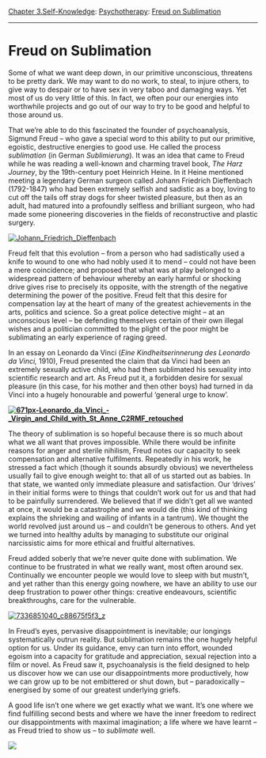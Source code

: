 [Chapter 3.Self-Knowledge](https://www.theschooloflife.com/thebookoflife/category/self-knowledge/): [Psychotherapy](https://www.theschooloflife.com/thebookoflife/category/leisure/psychotherapy/): [Freud on Sublimation](https://www.theschooloflife.com/thebookoflife/freud-on-sublimation/)

* * *

# Freud on Sublimation

Some of what we want deep down, in our primitive unconscious, threatens to be pretty dark. We may want to do no work, to steal, to injure others, to give way to despair or to have sex in very taboo and damaging ways. Yet most of us do very little of this. In fact, we often pour our energies into worthwhile projects and go out of our way to try to be good and helpful to those around us.

That we’re able to do this fascinated the founder of psychoanalysis, Sigmund Freud – who gave a special word to this ability to put our primitive, egoistic, destructive energies to good use. He called the process _sublimation_ (in German _Sublimierung_). It was an idea that came to Freud while he was reading a well-known and charming travel book,&nbsp;_The Harz Journey_, by the 19th-century poet Heinrich Heine. In it Heine mentioned meeting a legendary German surgeon called Johann Friedrich Dieffenbach (1792-1847) who had been extremely selfish and sadistic as a boy, loving to cut off the tails off stray dogs for sheer twisted pleasure, but then as an adult, had matured into a profoundly selfless and brilliant surgeon, who had made some pioneering discoveries in the fields of reconstructive and plastic surgery.

[![Johann_Friedrich_Dieffenbach](https://www.theschooloflife.com/thebookoflife/wp-content/uploads/2016/01/Johann_Friedrich_Dieffenbach.jpg)](http://www.thebookoflife.org/wp-content/uploads/2016/01/Johann_Friedrich_Dieffenbach.jpg)

Freud felt that this evolution – from a person who had sadistically used a knife to wound to one who had nobly used it to mend – could not have been a mere coincidence; and proposed that what was at play belonged to a widespread pattern of behaviour whereby an early harmful or shocking drive gives rise to precisely its opposite, with the strength of the negative determining the power of the positive. Freud felt that this desire for compensation lay at the heart of many of the greatest achievements in the arts, politics and science. So a great police detective might – at an unconscious level – be defending themselves certain of their own illegal wishes and a politician committed to the plight of the poor might be sublimating an early experience of raging greed.

In an essay on Leonardo da Vinci (_Eine Kindheitserinnerung des Leonardo da Vinci,_ 1910), Freud presented the claim that da Vinci had been an extremely sexually active child, who had then sublimated his sexuality into scientific research and art. As Freud put it, a forbidden desire for sexual pleasure (in this case, for his mother and then other boys) had turned in da Vinci into a hugely honourable and powerful ‘general urge to know’.

**[![671px-Leonardo_da_Vinci_-_Virgin_and_Child_with_St_Anne_C2RMF_retouched](https://www.theschooloflife.com/thebookoflife/wp-content/uploads/2016/01/671px-Leonardo_da_Vinci_-_Virgin_and_Child_with_St_Anne_C2RMF_retouched.jpg)](http://www.thebookoflife.org/wp-content/uploads/2016/01/671px-Leonardo_da_Vinci_-_Virgin_and_Child_with_St_Anne_C2RMF_retouched.jpg)**

The theory of sublimation is so hopeful because there is so much about what we all want that proves impossible. While there would be infinite reasons for anger and sterile nihilism, Freud notes our capacity to seek compensation and alternative fulfilments. Repeatedly in his work, he stressed a fact which (though it sounds absurdly obvious) we nevertheless usually fail to give enough weight to: that all of us started out as babies. In that state, we wanted only immediate pleasure and satisfaction. Our ‘drives’ in their initial forms were to things that couldn’t work out for us and that had to be painfully surrendered. We believed that if we didn’t get all we wanted at once, it would be a catastrophe and we would die (this kind of thinking explains the shrieking and wailing of infants in a tantrum). We thought the world revolved just around us – and couldn’t be generous to others. And yet we turned into healthy adults by managing to substitute our original narcissistic aims for more ethical and fruitful alternatives.

Freud added soberly that we’re never quite done with sublimation. We continue to be frustrated in what we really want, most often around sex. Continually we encounter people we would love to sleep with but mustn’t, and yet rather than this energy going nowhere, we have an ability to use our deep frustration to power other things: creative endeavours, scientific breakthroughs, care for the vulnerable.

[![7336851040_c88675f5f3_z](https://www.theschooloflife.com/thebookoflife/wp-content/uploads/2016/01/7336851040_c88675f5f3_z.jpg)](http://www.thebookoflife.org/wp-content/uploads/2016/01/7336851040_c88675f5f3_z.jpg)

In Freud’s eyes, pervasive disappointment is inevitable; our longings systematically outrun reality. But sublimation remains the one hugely helpful option for us. Under its guidance, envy can turn into effort, wounded egoism into a capacity for gratitude and appreciation, sexual rejection into a film or novel. As Freud saw it, psychoanalysis is the field designed to help us discover how we can use our disappointments more productively, how we can grow up to be not embittered or shut down, but – paradoxically – energised by some of our greatest underlying griefs.

A good life isn’t one where we get exactly what we want. It’s one where we find fulfilling second bests and where we have the inner freedom to redirect our disappointments with maximal imagination; a life where we have learnt – as Freud tried to show us – to _sublimate_ well.

[![](https://img.youtube.com/vi/K96AeGqKVbs/0.jpg)](https://www.youtube.com/embed/K96AeGqKVbs '')
